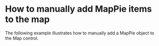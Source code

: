 # How to manually add MapPie items to the map


The following example illustrates how to manually add a MapPie object to the Map control.

<br/>



